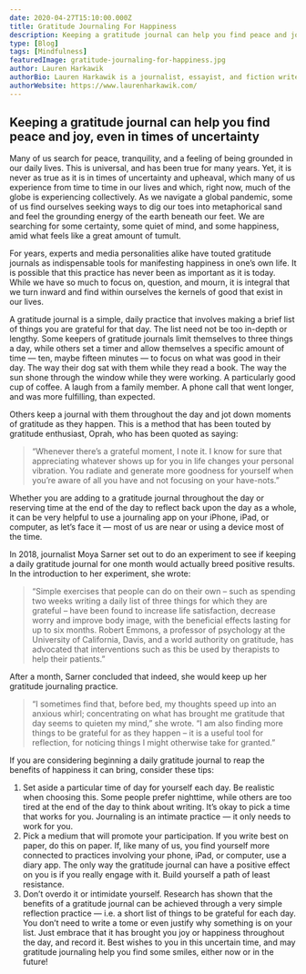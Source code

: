 ```yaml
---
date: 2020-04-27T15:10:00.000Z
title: Gratitude Journaling For Happiness
description: Keeping a gratitude journal can help you find peace and joy, even in times of uncertainty.
type: [Blog]
tags: [Mindfulness]
featuredImage: gratitude-journaling-for-happiness.jpg
author: Lauren Harkawik
authorBio: Lauren Harkawik is a journalist, essayist, and fiction writer based in Vermont. You can read her writing on her website.
authorWebsite: https://www.laurenharkawik.com/
---
```


## Keeping a gratitude journal can help you find peace and joy, even in times of uncertainty

Many of us search for peace, tranquility, and a feeling of being grounded in our daily lives. This is universal, and has been true for many years. Yet, it is never as true as it is in times of uncertainty and upheaval, which many of us experience from time to time in our lives and which, right now, much of the globe is experiencing collectively.  As we navigate a global pandemic, some of us find ourselves seeking ways to dig our toes into metaphorical sand and feel the grounding energy of the earth beneath our feet. We are searching for some certainty, some quiet of mind, and some happiness, amid what feels like a great amount of tumult.

For years, experts and media personalities alike have touted gratitude journals as indispensable tools for manifesting happiness in one’s own life. It is possible that this practice has never been as important as it is today. While we have so much to focus on, question, and mourn, it is integral that we turn inward and find within ourselves the kernels of good that exist in our lives.

A gratitude journal is a simple, daily practice that involves making a brief list of things you are grateful for that day. The list need not be too in-depth or lengthy. Some keepers of gratitude journals limit themselves to three things a day, while others set a timer and allow themselves a specific amount of time — ten, maybe fifteen minutes — to focus on what was good in their day. The way their dog sat with them while they read a book. The way the sun shone through the window while they were working. A particularly good cup of coffee. A laugh from a family member. A phone call that went longer, and was more fulfilling, than expected.

Others keep a journal with them throughout the day and jot down moments of gratitude as they happen. This is a method that has been touted by gratitude enthusiast, Oprah, who has been quoted as saying:

> “Whenever there’s a grateful moment, I note it. I know for sure that appreciating whatever shows up for you in life changes your personal vibration. You radiate and generate more goodness for yourself when you’re aware of all you have and not focusing on your have-nots.”

Whether you are adding to a gratitude journal throughout the day or reserving time at the end of the day to reflect back upon the day as a whole, it can be very helpful to use a journaling app on your iPhone, iPad, or computer, as let’s face it — most of us are near or using a device most of the time.

In 2018, journalist Moya Sarner set out to do an experiment to see if keeping a daily gratitude journal for one month would actually breed positive results. In the introduction to her experiment, she wrote:

> “Simple exercises that people can do on their own – such as spending two weeks writing a daily list of three things for which they are grateful – have been found to increase life satisfaction, decrease worry and improve body image, with the beneficial effects lasting for up to six months. Robert Emmons, a professor of psychology at the University of California, Davis, and a world authority on gratitude, has advocated that interventions such as this be used by therapists to help their patients.”

After a month, Sarner concluded that indeed, she would keep up her gratitude journaling practice.

> “I sometimes find that, before bed, my thoughts speed up into an anxious whirl; concentrating on what has brought me gratitude that day seems to quieten my mind,” she wrote. “I am also finding more things to be grateful for as they happen – it is a useful tool for reflection, for noticing things I might otherwise take for granted.”

If you are considering beginning a daily gratitude journal to reap the benefits of happiness it can bring, consider these tips:

1. Set aside a particular time of day for yourself each day. Be realistic when choosing this. Some people prefer nighttime, while others are too tired at the end of the day to think about writing. It’s okay to pick a time that works for you. Journaling is an intimate practice — it only needs to work for you.
2. Pick a medium that will promote your participation. If you write best on paper, do this on paper. If, like many of us, you find yourself more connected to practices involving your phone, iPad, or computer, use a diary app. The only way the gratitude journal can have a positive effect on you  is if you really engage with it. Build yourself a path of least resistance.
3. Don’t overdo it or intimidate yourself. Research has shown that the benefits of a gratitude journal can be achieved through a very simple reflection practice — i.e. a short list of things to be grateful for each day. You don’t need to write a tome or even justify why something is on your list. Just embrace that it has brought you joy or happiness throughout the day, and record it.
Best wishes to you in this uncertain time, and may gratitude journaling help you find some smiles, either now or in the future!
